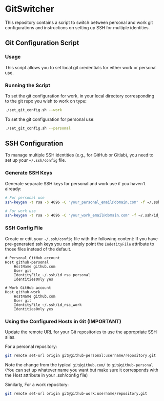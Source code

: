 # GitSwitcher

This repository contains a script to switch between personal and work git configurations and instructions on setting up SSH for multiple identities.

## Git Configuration Script

### Usage

This script allows you to set local git credentials for either work or personal use.


### Running the Script

To set the git configuration for work, in your local directory corresponding to the git repo you wish to work on type:

```bash
./set_git_config.sh --work
```

To set the git configuration for personal use:

```bash
./set_git_config.sh --personal
```

## SSH Configuration

To manage multiple SSH identities (e.g., for GitHub or Gitlab), you need to set up your `~/.ssh/config` file.

### Generate SSH Keys

Generate separate SSH keys for personal and work use if you haven't already:

```bash
# For personal use
ssh-keygen -t rsa -b 4096 -C "your_personal_email@domain.com" -f ~/.ssh/id_rsa_personal

# For work use
ssh-keygen -t rsa -b 4096 -C "your_work_email@domain.com" -f ~/.ssh/id_rsa_work
```


### SSH Config File

Create or edit your `~/.ssh/config` file with the following content:
If you have pre-generated ssh keys you can simply point the `IndetityFile` attribute to those files instead of the default.

```plaintext
# Personal GitHub account
Host github-personal
    HostName github.com
    User git
    IdentityFile ~/.ssh/id_rsa_personal
    IdentitiesOnly yes

# Work GitHub account
Host github-work
    HostName github.com
    User git
    IdentityFile ~/.ssh/id_rsa_work
    IdentitiesOnly yes
```

### Using the Configured Hosts in Git (__IMPORTANT__)

Update the remote URL for your Git repositories to use the appropriate SSH alias.

For a personal repository:

```bash
git remote set-url origin git@github-personal:username/repository.git
```

Note the change from the typical `git@github.com/` to `git@github-personal` (You can set up whatever name you want but make sure it corresponds with the Host attribute in your .ssh/config file)

Similarly,  For a work repository:

```bash
git remote set-url origin git@github-work:username/repository.git
```

